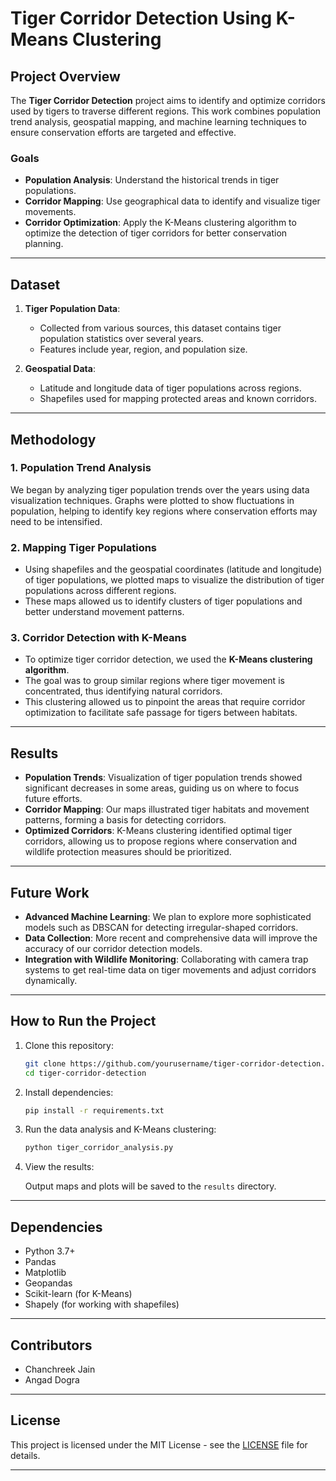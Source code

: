 # Tiger Corridor Detection Using K-Means Clustering

## Project Overview

The **Tiger Corridor Detection** project aims to identify and optimize corridors used by tigers to traverse different regions. This work combines population trend analysis, geospatial mapping, and machine learning techniques to ensure conservation efforts are targeted and effective.

### Goals
- **Population Analysis**: Understand the historical trends in tiger populations.
- **Corridor Mapping**: Use geographical data to identify and visualize tiger movements.
- **Corridor Optimization**: Apply the K-Means clustering algorithm to optimize the detection of tiger corridors for better conservation planning.

---

## Dataset

1. **Tiger Population Data**:
    - Collected from various sources, this dataset contains tiger population statistics over several years.
    - Features include year, region, and population size.
  
2. **Geospatial Data**:
    - Latitude and longitude data of tiger populations across regions.
    - Shapefiles used for mapping protected areas and known corridors.

---

## Methodology

### 1. **Population Trend Analysis**
We began by analyzing tiger population trends over the years using data visualization techniques. Graphs were plotted to show fluctuations in population, helping to identify key regions where conservation efforts may need to be intensified.

### 2. **Mapping Tiger Populations**
- Using shapefiles and the geospatial coordinates (latitude and longitude) of tiger populations, we plotted maps to visualize the distribution of tiger populations across different regions.
- These maps allowed us to identify clusters of tiger populations and better understand movement patterns.

### 3. **Corridor Detection with K-Means**
- To optimize tiger corridor detection, we used the **K-Means clustering algorithm**.
- The goal was to group similar regions where tiger movement is concentrated, thus identifying natural corridors.
- This clustering allowed us to pinpoint the areas that require corridor optimization to facilitate safe passage for tigers between habitats.

---

## Results

- **Population Trends**: Visualization of tiger population trends showed significant decreases in some areas, guiding us on where to focus future efforts.
- **Corridor Mapping**: Our maps illustrated tiger habitats and movement patterns, forming a basis for detecting corridors.
- **Optimized Corridors**: K-Means clustering identified optimal tiger corridors, allowing us to propose regions where conservation and wildlife protection measures should be prioritized.

---

## Future Work

- **Advanced Machine Learning**: We plan to explore more sophisticated models such as DBSCAN for detecting irregular-shaped corridors.
- **Data Collection**: More recent and comprehensive data will improve the accuracy of our corridor detection models.
- **Integration with Wildlife Monitoring**: Collaborating with camera trap systems to get real-time data on tiger movements and adjust corridors dynamically.

---

## How to Run the Project

1. Clone this repository:

    ```bash
    git clone https://github.com/yourusername/tiger-corridor-detection.git
    cd tiger-corridor-detection
    ```

2. Install dependencies:

    ```bash
    pip install -r requirements.txt
    ```

3. Run the data analysis and K-Means clustering:

    ```bash
    python tiger_corridor_analysis.py
    ```

4. View the results:

    Output maps and plots will be saved to the `results` directory.

---

## Dependencies

- Python 3.7+
- Pandas
- Matplotlib
- Geopandas
- Scikit-learn (for K-Means)
- Shapely (for working with shapefiles)

---

## Contributors

- Chanchreek Jain 
- Angad Dogra

---

## License

This project is licensed under the MIT License - see the [LICENSE](LICENSE) file for details.

---
